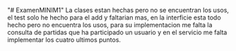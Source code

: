 "# ExamenMINIM1" 
La clases estan hechas pero no se encuentran los usos, el test solo he hecho para el add y faltarian mas, en la interficie esta todo hecho pero no encuentra los usos, para su implementacion me falta la consulta de partidas que ha participado un usuario y en el servicio me falta implementar los cuatro ultimos puntos.